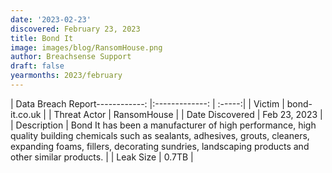 ```yaml
---
date: '2023-02-23'
discovered: February 23, 2023
title: Bond It
image: images/blog/RansomHouse.png
author: Breachsense Support
draft: false
yearmonths: 2023/february
---
```


| Data Breach Report------------:     |:-------------:    | :-----:|
| Victim      | bond-it.co.uk      | 
| Threat Actor      | RansomHouse      | 
| Date Discovered      | Feb 23, 2023      | 
| Description      | Bond It has been a manufacturer of high performance, high quality building chemicals such as sealants, adhesives, grouts, cleaners, expanding foams, fillers, decorating sundries, landscaping products and other similar products.      | 
| Leak Size      | 0.7TB      | 

